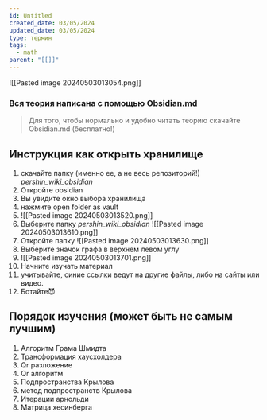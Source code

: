 ```yaml
---
id: Untitled
created_date: 03/05/2024
updated_date: 03/05/2024
type: термин
tags:
  - math
parent: "[[]]"
---
```


![[Pasted image 20240503013054.png]]

### Вся теория написана с помощью [Obsidian.md](https://obsidian.md/)

> Для того, чтобы нормально и удобно читать теорию скачайте Obsidian.md (бесплатно!)

## Инструкция как открыть хранилище

1) скачайте папку (именно ее, а не весь репозиторий!) *pershin_wiki_obsidian*
2) Откройте obsidian
3) Вы увидите окно выбора хранилища
4) нажмите open folder as vault
5) ![[Pasted image 20240503013520.png]]
6) Выберите папку *pershin_wiki_obsidian*
![[Pasted image 20240503013610.png]]
7) Откройте папку
![[Pasted image 20240503013630.png]]
8) Выберите значок графа в верхнем левом углу
9) ![[Pasted image 20240503013701.png]]
10)  Начните изучать материал
11) учитывайте, синие ссылки ведут на другие файлы, либо на сайты или видео.
12)  Ботайте😈

## Порядок изучения (может быть не самым лучшим)
1) Алгоритм Грама Шмидта
2)  Трансформация хаусхолдера
3) Qr разложение
4) Qr алгоритм
5) Подпространства Крылова
6) метод подпространств Крылова
7) Итерации арнольди
8) Матрица хесинберга